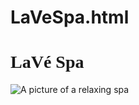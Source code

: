 # LaVeSpa.html
<!DOCTYPE HTML>
<html>
    <head>
        <title>LaVeSpa.html</title>
        <meta charset="utf-8">
        <style>
            #title {
                font-family:serif;
                }
        </style>
    </head>
    <body>
    <h1 id="title">LaVé Spa</h1>
    <img src="https://th.bing.com/th/id/OIP.zJz2l1qCqe5KKN5E7hlsmQAAAA?rs=1&pid=ImgDetMain" alt="A picture of a relaxing spa">   
    </body>
</html>
